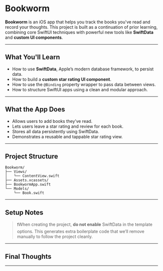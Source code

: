 # Bookworm

**Bookworm** is an iOS app that helps you track the books you've read and record your thoughts. This project is built as a continuation of prior learning, combining core SwiftUI techniques with powerful new tools like 
**SwiftData** and **custom UI components**.

---

## What You'll Learn

* How to use **SwiftData**, Apple’s modern database framework, to persist data.
* How to build a **custom star rating UI component**.
* How to use the `@Binding` property wrapper to pass data between views.
* How to structure SwiftUI apps using a clean and modular approach.

---

## What the App Does

* Allows users to add books they’ve read.
* Lets users leave a star rating and review for each book.
* Stores all data persistently using SwiftData.
* Demonstrates a reusable and tappable star rating view.

---

## Project Structure

```text
Bookworm/
├── Views/
│   └── ContentView.swift
├── Assets.xcassets/
├── BookwormApp.swift
└── Models/
    └── Book.swift
```

---

## Setup Notes

> ❗️When creating the project, **do not enable** SwiftData in the template options. This generates extra boilerplate code that we’ll remove manually to follow the project cleanly.

---

## Final Thoughts

---

